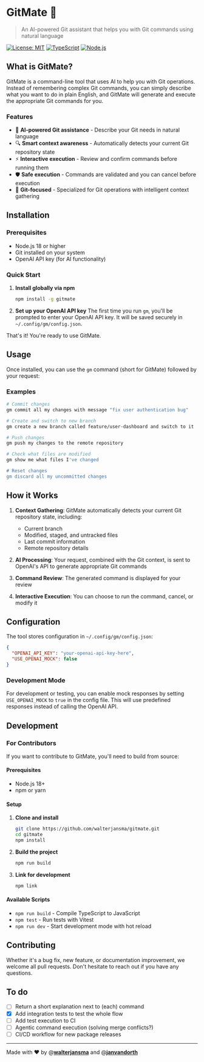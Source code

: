 
# GitMate 🤖

> An AI-powered Git assistant that helps you with Git commands using natural language

[![License: MIT](https://img.shields.io/badge/License-MIT-blue.svg)](https://opensource.org/licenses/MIT)
[![TypeScript](https://img.shields.io/badge/TypeScript-5.8.3-blue.svg)](https://www.typescriptlang.org/)
[![Node.js](https://img.shields.io/badge/Node.js-18+-green.svg)](https://nodejs.org/)

## What is GitMate?

GitMate is a command-line tool that uses AI to help you with Git operations. Instead of remembering complex Git commands, you can simply describe what you want to do in plain English, and GitMate will generate and execute the appropriate Git commands for you.

### Features

- 🤖 **AI-powered Git assistance** - Describe your Git needs in natural language
- 🔍 **Smart context awareness** - Automatically detects your current Git repository state
- ⚡ **Interactive execution** - Review and confirm commands before running them
- 🛡️ **Safe execution** - Commands are validated and you can cancel before execution
- 🎯 **Git-focused** - Specialized for Git operations with intelligent context gathering

## Installation

### Prerequisites

- Node.js 18 or higher
- Git installed on your system
- OpenAI API key (for AI functionality)

### Quick Start

1. **Install globally via npm**
   ```bash
   npm install -g gitmate
   ```

2. **Set up your OpenAI API key**
   The first time you run `gm`, you'll be prompted to enter your OpenAI API key. It will be saved securely in `~/.config/gm/config.json`.

That's it! You're ready to use GitMate.

## Usage

Once installed, you can use the `gm` command (short for GitMate) followed by your request:

### Examples

```bash
# Commit changes
gm commit all my changes with message "fix user authentication bug"

# Create and switch to new branch
gm create a new branch called feature/user-dashboard and switch to it

# Push changes
gm push my changes to the remote repository

# Check what files are modified
gm show me what files I've changed

# Reset changes
gm discard all my uncommitted changes
```

## How it Works

1. **Context Gathering**: GitMate automatically detects your current Git repository state, including:
   - Current branch
   - Modified, staged, and untracked files
   - Last commit information
   - Remote repository details

2. **AI Processing**: Your request, combined with the Git context, is sent to OpenAI's API to generate appropriate Git commands

3. **Command Review**: The generated command is displayed for your review

4. **Interactive Execution**: You can choose to run the command, cancel, or modify it

## Configuration

The tool stores configuration in `~/.config/gm/config.json`:

```json
{
  "OPENAI_API_KEY": "your-openai-api-key-here",
  "USE_OPENAI_MOCK": false
}
```

### Development Mode

For development or testing, you can enable mock responses by setting `USE_OPENAI_MOCK` to `true` in the config file. This will use predefined responses instead of calling the OpenAI API.

## Development

### For Contributors

If you want to contribute to GitMate, you'll need to build from source:

#### Prerequisites

- Node.js 18+
- npm or yarn

#### Setup

1. **Clone and install**
   ```bash
   git clone https://github.com/walterjansma/gitmate.git
   cd gitmate
   npm install
   ```

2. **Build the project**
   ```bash
   npm run build
   ```

3. **Link for development**
   ```bash
   npm link
   ```

#### Available Scripts

- `npm run build` - Compile TypeScript to JavaScript
- `npm test` - Run tests with Vitest
- `npm run dev` - Start development mode with hot reload

## Contributing

Whether it's a bug fix, new feature, or documentation improvement, we welcome all pull requests. Don't hesitate to reach out if you have any questions.

## To do

- [ ] Return a short explanation next to (each) command
- [x] Add integration tests to test the whole flow
- [ ] Add test execution to CI
- [ ] Agentic command execution (solving merge conflicts?)
- [ ] CI/CD workflow for new package releases
---

Made with ❤️ by @[**walterjansma**](https://github.com/walterjansma) and @[**janvandorth**](https://github.com/janvandorth)